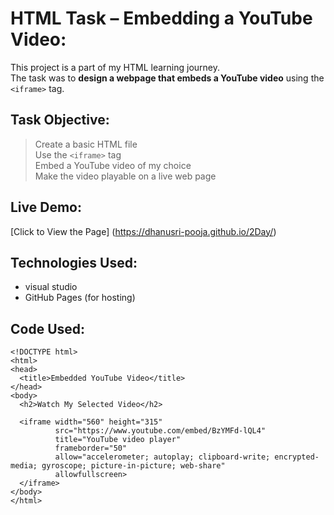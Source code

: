 #  HTML Task – Embedding a YouTube Video:

This project is a part of my HTML learning journey.  
The task was to **design a webpage that embeds a YouTube video** using the `<iframe>` tag.


## Task Objective:

> Create a basic HTML file  
> Use the `<iframe>` tag  
> Embed a YouTube video of my choice  
> Make the video playable on a live web page



## Live Demo:

[Click to View the Page] (https://dhanusri-pooja.github.io/2Day/)



## Technologies Used:

- visual studio
- GitHub Pages (for hosting)



##  Code Used:
```
<!DOCTYPE html>
<html>
<head>
  <title>Embedded YouTube Video</title>
</head>
<body>
  <h2>Watch My Selected Video</h2>

  <iframe width="560" height="315" 
          src="https://www.youtube.com/embed/BzYMFd-lQL4" 
          title="YouTube video player" 
          frameborder="50" 
          allow="accelerometer; autoplay; clipboard-write; encrypted-media; gyroscope; picture-in-picture; web-share" 
          allowfullscreen>
  </iframe>
</body>
</html>
```
